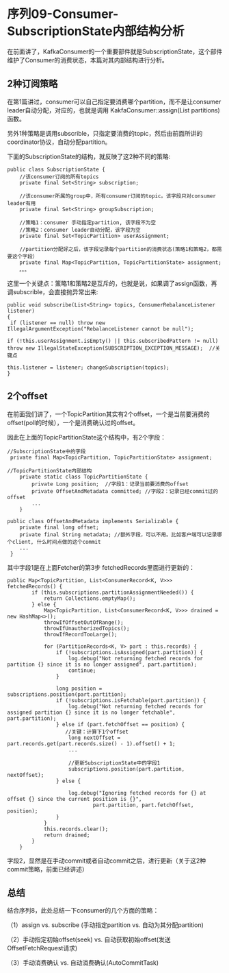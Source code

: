 # 序列09-Consumer-SubscriptionState内部结构分析

在前面讲了，KafkaConsumer的一个重要部件就是SubscriptionState，这个部件维护了Consumer的消费状态，本篇对其内部结构进行分析。

## 2种订阅策略
在第1篇讲过，consumer可以自己指定要消费哪个partition，而不是让consumer leader自动分配，对应的，也就是调用 
KakfaConsumer::assign(List partitions)函数。

另外1种策略是调用subscrible，只指定要消费的topic，然后由前面所讲的coordinator协议，自动分配partition。

下面的SubscriptionState的结构，就反映了这2种不同的策略:
```
public class SubscriptionState {
    //该consumer订阅的所有topics
    private final Set<String> subscription;

    //该consumer所属的group中，所有consumer订阅的topic。该字段只对consumer leader有用
    private final Set<String> groupSubscription;

    //策略1：consumer 手动指定partition, 该字段不为空
    //策略2：consumer leader自动分配，该字段为空
    private final Set<TopicPartition> userAssignment;

    //partition分配好之后，该字段记录每个partition的消费状态(策略1和策略2，都需要这个字段）
    private final Map<TopicPartition, TopicPartitionState> assignment;
    。。。
```
这里一个关键点：策略1和策略2是互斥的，也就是说，如果调了assign函数，再调subscrible，会直接抛异常出来:
```
public void subscribe(List<String> topics, ConsumerRebalanceListener listener) 
{
 if (listener == null) throw new IllegalArgumentException("RebalanceListener cannot be null"); 

if (!this.userAssignment.isEmpty() || this.subscribedPattern != null) throw new IllegalStateException(SUBSCRIPTION_EXCEPTION_MESSAGE);  //关键点

this.listener = listener; changeSubscription(topics); 
}
```

## 2个offset
在前面我们讲了，一个TopicPartition其实有2个offset，一个是当前要消费的offset(poll的时候），一个是消费确认过的offset。

因此在上面的TopicPartitionState这个结构中，有2个字段：
```
//SubscriptionState中的字段
 private final Map<TopicPartition, TopicPartitionState> assignment;

//TopicPartitionState内部结构
    private static class TopicPartitionState {
        private Long position;  //字段1：记录当前要消费的offset
        private OffsetAndMetadata committed; //字段2：记录已经commit过的offset
        ...
    }

public class OffsetAndMetadata implements Serializable {
    private final long offset;
    private final String metadata; //额外字段，可以不用。比如客户端可以记录哪个client, 什么时间点做的这个commit
    ...
 }
```
其中字段1是在上面Fetcher的第3步 fetchedRecords里面进行更新的：
```
public Map<TopicPartition, List<ConsumerRecord<K, V>>> fetchedRecords() {
        if (this.subscriptions.partitionAssignmentNeeded()) {
            return Collections.emptyMap();
        } else {
            Map<TopicPartition, List<ConsumerRecord<K, V>>> drained = new HashMap<>();
            throwIfOffsetOutOfRange();
            throwIfUnauthorizedTopics();
            throwIfRecordTooLarge();

            for (PartitionRecords<K, V> part : this.records) {
                if (!subscriptions.isAssigned(part.partition)) {
                    log.debug("Not returning fetched records for partition {} since it is no longer assigned", part.partition);
                    continue;
                }

                long position = subscriptions.position(part.partition);
                if (!subscriptions.isFetchable(part.partition)) {
                    log.debug("Not returning fetched records for assigned partition {} since it is no longer fetchable", part.partition);
                } else if (part.fetchOffset == position) {
                   //关键：计算下1个offset
                    long nextOffset = part.records.get(part.records.size() - 1).offset() + 1;
                    ...

                    //更新SubscriptionState中的字段1
                    subscriptions.position(part.partition, nextOffset);
                } else {

                    log.debug("Ignoring fetched records for {} at offset {} since the current position is {}",
                            part.partition, part.fetchOffset, position);
                }
            }
            this.records.clear();
            return drained;
        }
    }
```

字段2，显然是在手动commit或者自动commit之后，进行更新（关于这2种commit策略，前面已经讲述）

## 总结
结合序列8，此处总结一下consumer的几个方面的策略：

（1）assign vs. subscribe (手动指定partition vs. 自动为其分配partition)

（2）手动指定初始offset(seek) vs. 自动获取初始offset(发送OffsetFetchRequest请求)

（3）手动消费确认 vs. 自动消费确认(AutoCommitTask)